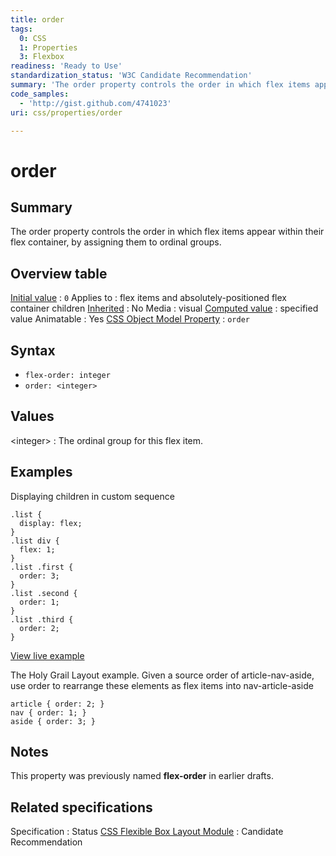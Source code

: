 ```yaml
---
title: order
tags:
  0: CSS
  1: Properties
  3: Flexbox
readiness: 'Ready to Use'
standardization_status: 'W3C Candidate Recommendation'
summary: 'The order property controls the order in which flex items appear within their flex container, by assigning them to ordinal groups.'
code_samples:
  - 'http://gist.github.com/4741023'
uri: css/properties/order

---
```

# order

## Summary

The order property controls the order in which flex items appear within their flex container, by assigning them to ordinal groups.

## Overview table

[Initial value](/css/concepts/initial_value)
:   `0`
Applies to
:   flex items and absolutely-positioned flex container children
[Inherited](/css/concepts/inherited)
:   No
Media
:   visual
[Computed value](/css/concepts/computed_value)
:   specified value
Animatable
:   Yes
[CSS Object Model Property](/css/concepts/cssom)
:   `order`

## Syntax

-   `flex-order: integer`
-   `order: <integer>`

## Values

\<integer\>
:   The ordinal group for this flex item.

## Examples

Displaying children in custom sequence

``` {.css}
.list {
  display: flex;
}
.list div {
  flex: 1;
}
.list .first {
  order: 3;
}
.list .second {
  order: 1;
}
.list .third {
  order: 2;
}
```

[View live example](http://code.webplatform.org/gist/4741023)

The Holy Grail Layout example. Given a source order of article-nav-aside, use order to rearrange these elements as flex items into nav-article-aside

``` {.css}
article { order: 2; }
nav { order: 1; }
aside { order: 3; }
```

## Notes

This property was previously named **flex-order** in earlier drafts.

## Related specifications

Specification
:   Status
[CSS Flexible Box Layout Module](http://www.w3.org/TR/css3-flexbox/#order-property)
:   Candidate Recommendation


